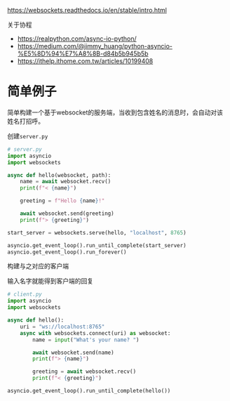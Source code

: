 https://websockets.readthedocs.io/en/stable/intro.html

关于协程

- https://realpython.com/async-io-python/
- https://medium.com/@jimmy_huang/python-asyncio-%E5%8D%94%E7%A8%8B-d84b5b945b5b
- https://ithelp.ithome.com.tw/articles/10199408

# 简单例子

简单构建一个基于websocket的服务端，当收到包含姓名的消息时，会自动对该姓名打招呼。

创建`server.py`

```python
# server.py
import asyncio
import websockets

async def hello(websocket, path):
    name = await websocket.recv()
    print(f"< {name}")

    greeting = f"Hello {name}!"

    await websocket.send(greeting)
    print(f"> {greeting}")

start_server = websockets.serve(hello, "localhost", 8765)

asyncio.get_event_loop().run_until_complete(start_server)
asyncio.get_event_loop().run_forever()
```

构建与之对应的客户端

输入名字就能得到客户端的回复

```python
# client.py
import asyncio
import websockets

async def hello():
    uri = "ws://localhost:8765"
    async with websockets.connect(uri) as websocket:
        name = input("What's your name? ")

        await websocket.send(name)
        print(f"> {name}")

        greeting = await websocket.recv()
        print(f"< {greeting}")

asyncio.get_event_loop().run_until_complete(hello())
```

